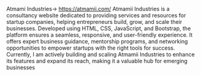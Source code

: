 Atmami Industries-> https://atmamii.com/
Atmamii Industries is a consultancy website dedicated to providing services and resources for startup companies, helping entrepreneurs
build, grow, and scale their businesses. Developed using HTML, CSS, JavaScript, and Bootstrap, the platform ensures a seamless,
responsive, and user-friendly experience. It offers expert business guidance, mentorship programs, and networking opportunities to
empower startups with the right tools for success. Currently, I am actively building and scaling Atmamii Industries to enhance its
features and expand its reach, making it a valuable hub for emerging businesses
